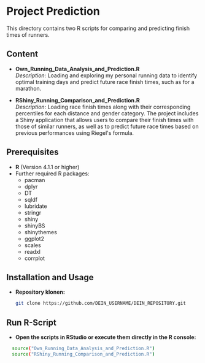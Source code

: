 # Project Prediction

This directory contains two R scripts for comparing and predicting finish times of runners.

## Content

- **Own_Running_Data_Analysis_and_Prediction.R**  
  *Description:* Loading and exploring my personal running data to identify optimal training days and predict future race finish times, such as for a marathon.

- **RShiny_Running_Comparison_and_Prediction.R**  
  *Description:* Loading race finish times along with their corresponding percentiles for each distance and gender category. The project includes a Shiny application that allows users to compare their finish times with those of similar runners, as well as to predict future race times based on previous performances using Riegel's formula.

## Prerequisites

- **R** (Version 4.1.1 or higher)  
- Further required R packages: 
  - pacman
  - dplyr
  - DT
  - sqldf
  - lubridate
  - stringr
  - shiny
  - shinyBS
  - shinythemes
  - ggplot2
  - scales
  - readxl
  - corrplot  

## Installation and Usage

- **Repository klonen:**

   ```bash
   git clone https://github.com/DEIN_USERNAME/DEIN_REPOSITORY.git

## Run R-Script

- **Open the scripts in RStudio or execute them directly in the R console:**

 ```bash
   source("Own_Running_Data_Analysis_and_Prediction.R")
   source("RShiny_Running_Comparison_and_Prediction.R")
